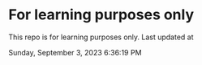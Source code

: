# For learning purposes only
This repo is for learning purposes only.
Last updated at

Sunday, September 3, 2023 6:36:19 PM

